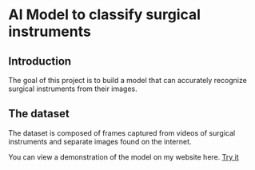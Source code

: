 # AI Model to classify surgical instruments

## Introduction 

The goal of this project is to build a model that can accurately recognize surgical instruments from their images.

## The dataset 
The dataset is composed of frames captured from videos of surgical instruments and separate images found on the internet.

You can view a demonstration of the model on my website here. [Try it](https://piweb.ch/recognise%20surgical%20instruments/)